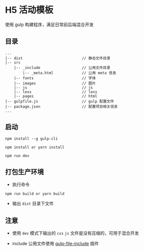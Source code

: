 # H5 活动模板

使用 gulp 构建程序，满足日常前后端混合开发

## 目录

```
...
|-- dist                           // 静态文件目录
|-- src 
    |-- _include                   // 公用文件目录
        |-- _meta.html             // 公用 meta 信息
    |-- fonts                      // 字体
    |-- images                     // 图片
    |-- js                         // js
    |-- less                       // less
    |-- pages                      // html
|-- gulpfile.js                    // gulp 配置文件
|-- package.json                   // 配置项目相关信息
...

```

## 启动

```
npm install --g gulp-cli

npm install or yarn install

npm run dev
```

## 打包生产环境

- 执行命令

```
npm run build or yarn build
```

- 输出 `dist` 目录下文件


## 注意

- 使用 `dev` 模式下输出的 `css` `js` 文件是没有压缩的，可用于混合开发

- include 公用文件使用 [gulp-file-include](https://github.com/haoxins/gulp-file-include#readme) 插件